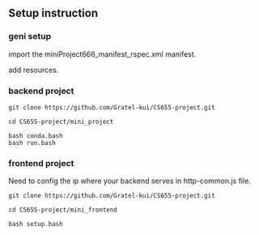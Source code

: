## Setup instruction


### geni setup

import the miniProject666_manifest_rspec.xml manifest.

add resources.

### backend project

```
git clone https://github.com/Gratel-kui/CS655-project.git

cd CS655-project/mini_project

bash conda.bash
bash run.bash
```


### frontend project

Need to config the ip where your backend serves in http-common.js file.

```
git clone https://github.com/Gratel-kui/CS655-project.git

cd CS655-project/mini_frontend

bash setup.bash
```

